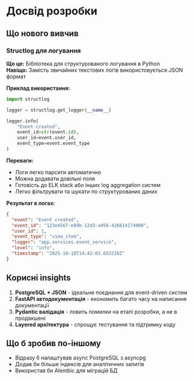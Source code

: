 # Досвід розробки

## Що нового вивчив

### Structlog для логування
**Що це:** Бібліотека для структурованого логування в Python  
**Навіщо:** Замість звичайних текстових логів використовується JSON формат

**Приклад використання:**
```python
import structlog

logger = structlog.get_logger(__name__)

logger.info(
    "Event created", 
    event_id=str(event.id),
    user_id=event.user_id,
    event_type=event.event_type
)
```

**Переваги:**
- Логи легко парсити автоматично
- Можна додавати довільні поля
- Готовість до ELK stack або інших log aggregation систем
- Легко фільтрувати та шукати по структурованих даних

**Результат в логах:**
```json
{
  "event": "Event created",
  "event_id": "123e4567-e89b-12d3-a456-426614174000", 
  "user_id": 1,
  "event_type": "view_item",
  "logger": "app.services.event_service",
  "level": "info",
  "timestamp": "2025-10-18T14:42:03.653218Z"
}
```

## Корисні insights

1. **PostgreSQL + JSON** - ідеальне поєднання для event-driven систем
2. **FastAPI автодокументація** - економить багато часу на написання документації
3. **Pydantic валідація** - ловить помилки на етапі розробки, а не в продакшені
4. **Layered архітектура** - спрощує тестування та підтримку коду

## Що б зробив по-іншому

- Відразу б налаштував async PostgreSQL з asyncpg
- Додав би більше індексів для аналітичних запитів  
- Використав би Alembic для міграцій БД
